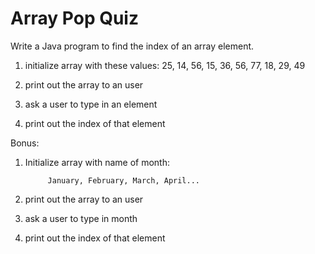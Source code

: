 # Array Pop Quiz

Write a Java program to find the index of an array element.
1. initialize array with these values:
          25, 14, 56, 15, 36, 56, 77, 18, 29, 49

2. print out the array to an user
3. ask a user to type in an element
4. print out the index of that element

 

Bonus:

1. Initialize array with name of month:

            January, February, March, April...

2. print out the array to an user
3. ask a user to type in month
4. print out the index of that element